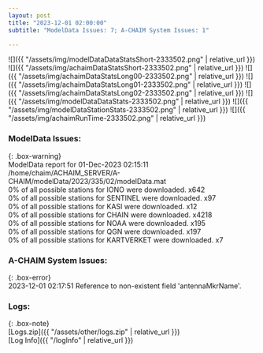 ```yaml
---
layout: post
title: "2023-12-01 02:00:00"
subtitle: "ModelData Issues: 7; A-CHAIM System Issues: 1"

---
```


![]({{ "/assets/img/modelDataDataStatsShort-2333502.png" | relative_url }})
![]({{ "/assets/img/achaimDataStatsShort-2333502.png" | relative_url }})
![]({{ "/assets/img/achaimDataStatsLong00-2333502.png" | relative_url }})
![]({{ "/assets/img/achaimDataStatsLong01-2333502.png" | relative_url }})
![]({{ "/assets/img/achaimDataStatsLong02-2333502.png" | relative_url }})
![]({{ "/assets/img/modelDataDataStats-2333502.png" | relative_url }})
![]({{ "/assets/img/modelDataStationStats-2333502.png" | relative_url }})
![]({{ "/assets/img/achaimRunTime-2333502.png" | relative_url }})


### ModelData Issues:  
  
{: .box-warning}  
 ModelData report for 01-Dec-2023 02:15:11   
 /home/chaim/ACHAIM_SERVER/A-CHAIM/modelData/2023/335/02/modelData.mat   
 0% of all possible stations for IONO were downloaded. x642   
 0% of all possible stations for SENTINEL were downloaded. x97   
 0% of all possible stations for KASI were downloaded. x12   
 0% of all possible stations for CHAIN were downloaded. x4218   
 0% of all possible stations for NOAA were downloaded. x195   
 0% of all possible stations for QGN were downloaded. x197   
 0% of all possible stations for KARTVERKET were downloaded. x7   
  
### A-CHAIM System Issues:  
  
{: .box-error}  
2023-12-01 02:17:51 Reference to non-existent field 'antennaMkrName'.  

### Logs:  
  
{: .box-note}  
[Logs.zip]({{ "/assets/other/logs.zip" | relative_url }})  
[Log Info]({{ "/logInfo" | relative_url }})  
